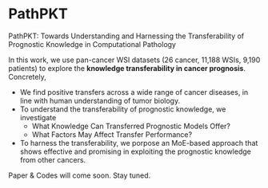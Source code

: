 # PathPKT
PathPKT: Towards Understanding and Harnessing the Transferability of Prognostic Knowledge in Computational Pathology

In this work, we use pan-cancer WSI datasets (26 cancer, 11,188 WSIs, 9,190 patients) to explore the **knowledge transferability in cancer prognosis**. Concretely, 
- We find positive transfers across a wide range of cancer diseases, in line with human understanding of tumor biology.
- To understand the transferability of prognostic knowledge, we investigate
  - What Knowledge Can Transferred Prognostic Models Offer?
  - What Factors May Affect Transfer Performance?
- To harness the transferability, we porpose an MoE-based approach that shows effective and promising in exploiting the prognostic knowledge from other cancers.

Paper & Codes will come soon. Stay tuned.
